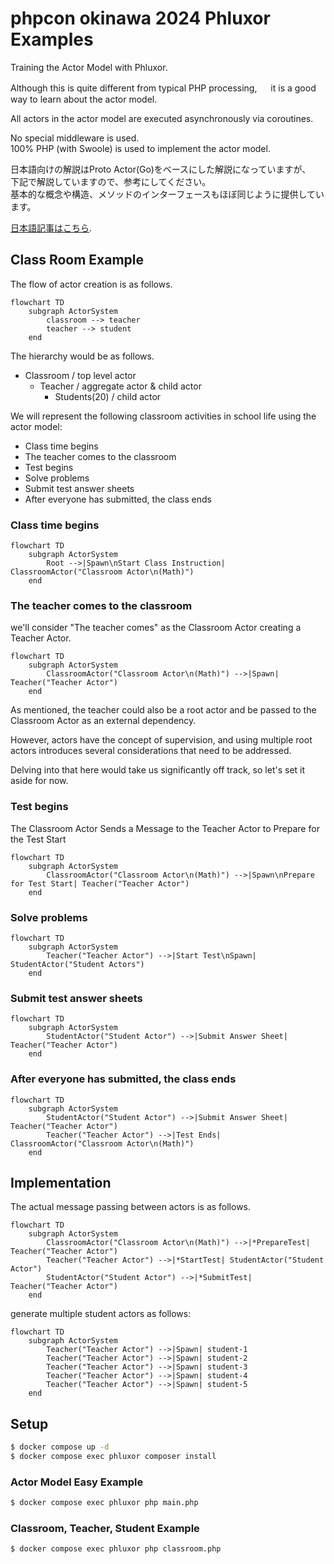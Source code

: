 # phpcon okinawa 2024 Phluxor Examples

Training the Actor Model with Phluxor.

Although this is quite different from typical PHP processing, 　
 it is a good way to learn about the actor model.

All actors in the actor model are executed asynchronously via coroutines.

No special middleware is used.  
100% PHP (with Swoole) is used to implement the actor model.

日本語向けの解説はProto Actor(Go)をベースにした解説になっていますが、  
下記で解説していますので、参考にしてください。  
基本的な概念や構造、メソッドのインターフェースもほぼ同じように提供しています。

[日本語記事はこちら](https://blog.ytake.jp.net/entry/2024/02/22/090000).

## Class Room Example

The flow of actor creation is as follows.

```mermaid
flowchart TD
    subgraph ActorSystem
        classroom --> teacher
        teacher --> student
    end
```

The hierarchy would be as follows.

- Classroom / top level actor
    - Teacher / aggregate actor & child actor
        - Students(20) / child actor

We will represent the following classroom activities in school life using the actor model:

- Class time begins
- The teacher comes to the classroom
- Test begins
- Solve problems
- Submit test answer sheets
- After everyone has submitted, the class ends

### Class time begins

```mermaid
flowchart TD
    subgraph ActorSystem
        Root -->|Spawn\nStart Class Instruction| ClassroomActor("Classroom Actor\n(Math)")
    end
```

### The teacher comes to the classroom

we'll consider "The teacher comes" as the Classroom Actor creating a Teacher Actor.

```mermaid
flowchart TD
    subgraph ActorSystem
        ClassroomActor("Classroom Actor\n(Math)") -->|Spawn| Teacher("Teacher Actor")
    end
```

As mentioned, the teacher could also be a root actor and be passed to the Classroom Actor as an external dependency.

However, actors have the concept of supervision, and using multiple root actors introduces several considerations that
need to be addressed.

Delving into that here would take us significantly off track, so let's set it aside for now.

### Test begins

The Classroom Actor Sends a Message to the Teacher Actor to Prepare for the Test Start

```mermaid
flowchart TD
    subgraph ActorSystem
        ClassroomActor("Classroom Actor\n(Math)") -->|Spawn\nPrepare for Test Start| Teacher("Teacher Actor")
    end
```

### Solve problems

```mermaid
flowchart TD
    subgraph ActorSystem
        Teacher("Teacher Actor") -->|Start Test\nSpawn| StudentActor("Student Actors")
    end
```

### Submit test answer sheets

```mermaid
flowchart TD
    subgraph ActorSystem
        StudentActor("Student Actor") -->|Submit Answer Sheet| Teacher("Teacher Actor")
    end
```

### After everyone has submitted, the class ends

```mermaid
flowchart TD
    subgraph ActorSystem
        StudentActor("Student Actor") -->|Submit Answer Sheet| Teacher("Teacher Actor")
        Teacher("Teacher Actor") -->|Test Ends| ClassroomActor("Classroom Actor\n(Math)")
    end
```

## Implementation

The actual message passing between actors is as follows.

```mermaid
flowchart TD
    subgraph ActorSystem
        ClassroomActor("Classroom Actor\n(Math)") -->|*PrepareTest| Teacher("Teacher Actor")
        Teacher("Teacher Actor") -->|*StartTest| StudentActor("Student Actor")
        StudentActor("Student Actor") -->|*SubmitTest| Teacher("Teacher Actor")
    end
```

generate multiple student actors as follows:

```mermaid
flowchart TD
    subgraph ActorSystem
        Teacher("Teacher Actor") -->|Spawn| student-1
        Teacher("Teacher Actor") -->|Spawn| student-2
        Teacher("Teacher Actor") -->|Spawn| student-3
        Teacher("Teacher Actor") -->|Spawn| student-4
        Teacher("Teacher Actor") -->|Spawn| student-5
    end
```

## Setup

```bash
$ docker compose up -d 
$ docker compose exec phluxor composer install
```

### Actor Model Easy Example

```bash
$ docker compose exec phluxor php main.php
```

### Classroom, Teacher, Student Example

```bash
$ docker compose exec phluxor php classroom.php
```
